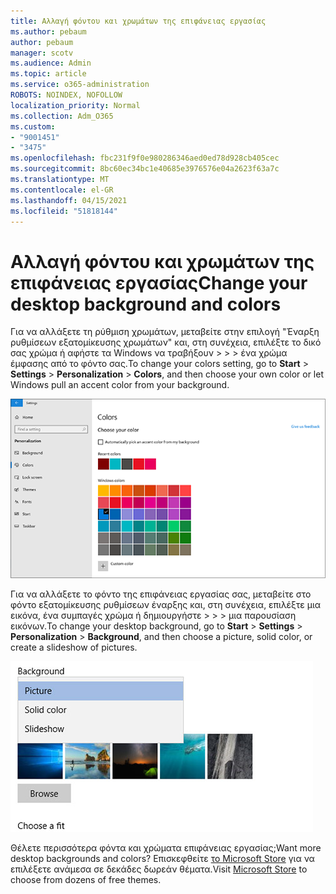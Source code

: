 ```yaml
---
title: Αλλαγή φόντου και χρωμάτων της επιφάνειας εργασίας
ms.author: pebaum
author: pebaum
manager: scotv
ms.audience: Admin
ms.topic: article
ms.service: o365-administration
ROBOTS: NOINDEX, NOFOLLOW
localization_priority: Normal
ms.collection: Adm_O365
ms.custom:
- "9001451"
- "3475"
ms.openlocfilehash: fbc231f9f0e980286346aed0ed78d928cb405cec
ms.sourcegitcommit: 8bc60ec34bc1e40685e3976576e04a2623f63a7c
ms.translationtype: MT
ms.contentlocale: el-GR
ms.lasthandoff: 04/15/2021
ms.locfileid: "51818144"
---
```

# <a name="change-your-desktop-background-and-colors"></a><span data-ttu-id="e3018-102">Αλλαγή φόντου και χρωμάτων της επιφάνειας εργασίας</span><span class="sxs-lookup"><span data-stu-id="e3018-102">Change your desktop background and colors</span></span>

<span data-ttu-id="e3018-103">Για να αλλάξετε τη ρύθμιση χρωμάτων, μεταβείτε στην επιλογή "Έναρξη ρυθμίσεων εξατομίκευσης χρωμάτων" και, στη συνέχεια, επιλέξτε το δικό σας χρώμα ή αφήστε τα Windows να τραβήξουν  >    >    >  ένα χρώμα έμφασης από το φόντο σας.</span><span class="sxs-lookup"><span data-stu-id="e3018-103">To change your colors setting, go to **Start** > **Settings** > **Personalization** > **Colors**, and then choose your own color or let Windows pull an accent color from your background.</span></span>

![Εξατομικεύστε τα χρώματά σας στα Windows.](media/windows-personalization-colors.png)

<span data-ttu-id="e3018-105">Για να αλλάξετε το φόντο της επιφάνειας εργασίας σας, μεταβείτε στο φόντο εξατομίκευσης ρυθμίσεων έναρξης και, στη συνέχεια, επιλέξτε μια εικόνα, ένα συμπαγές χρώμα ή δημιουργήστε  >    >    >  μια παρουσίαση εικόνων.</span><span class="sxs-lookup"><span data-stu-id="e3018-105">To change your desktop background, go to **Start** > **Settings** > **Personalization** > **Background**, and then choose a picture, solid color, or create a slideshow of pictures.</span></span> 

![Αλλάξτε το φόντο της επιφάνειας εργασίας των Windows.](media/windows-desktop-background.png)

<span data-ttu-id="e3018-107">Θέλετε περισσότερα φόντα και χρώματα επιφάνειας εργασίας;</span><span class="sxs-lookup"><span data-stu-id="e3018-107">Want more desktop backgrounds and colors?</span></span> <span data-ttu-id="e3018-108">Επισκεφθείτε [το Microsoft Store](https://www.microsoft.com/store/collections/windowsthemes) για να επιλέξετε ανάμεσα σε δεκάδες δωρεάν θέματα.</span><span class="sxs-lookup"><span data-stu-id="e3018-108">Visit [Microsoft Store](https://www.microsoft.com/store/collections/windowsthemes) to choose from dozens of free themes.</span></span>
